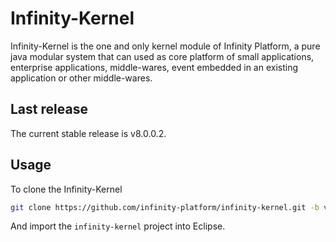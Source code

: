 # Infinity-Kernel

Infinity-Kernel is the one and only kernel module of Infinity Platform, a pure java modular system that can used as core platform of small applications, enterprise applications, middle-wares, event embedded in an existing application or other middle-wares.

## Last release

The current stable release  is v8.0.0.2.

## Usage

To clone the Infinity-Kernel

```bash
git clone https://github.com/infinity-platform/infinity-kernel.git -b v8.0.0.2
```

And import the `infinity-kernel` project into Eclipse.

